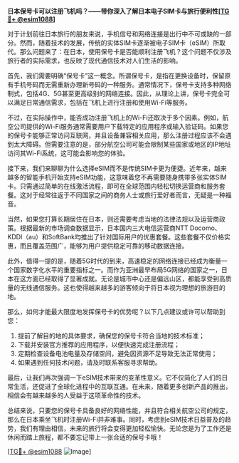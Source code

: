 **日本保号卡可以注册飞机吗？——带你深入了解日本电子SIM卡与旅行便利性[[TG💪+ @esim1088](https://t.me/s/esim1088)]**

对于计划前往日本旅行的朋友来说，手机信号和网络连接是出行中不可或缺的一部分。然而，随着技术的发展，传统的实体SIM卡逐渐被电子SIM卡（eSIM）所取代。那么问题来了：在日本，使用保号卡是否能顺利注册飞机？这个问题不仅涉及旅行者的实际需求，也反映了现代通信技术对人们生活的影响。

首先，我们需要明确“保号卡”这一概念。所谓保号卡，是指在更换设备时，保留原有手机号码而无需重新办理新号码的一种服务。通常情况下，保号卡支持多种网络制式，包括4G、5G甚至更高级别的网络连接。因此，从理论上讲，保号卡完全可以满足日常通信需求，包括在飞机上进行注册和使用Wi-Fi等服务。

不过，在实际操作中，能否成功注册飞机上的Wi-Fi还取决于多个因素。例如，航空公司提供的Wi-Fi服务通常需要用户下载特定的应用程序或输入验证码。如果您的保号卡能够正常访问互联网，并且设备兼容相关应用，那么注册过程应该不会遇到太大障碍。但需要注意的是，部分航空公司可能会限制某些国家或地区的IP地址访问其Wi-Fi系统，这可能会影响您的体验。

接下来，我们来聊聊为什么选择eSIM而不是传统SIM卡更为便捷。近年来，越来越多的智能手机开始支持eSIM功能，这意味着您不再需要随身携带多张实体SIM卡。只需通过简单的在线激活流程，即可在全球范围内轻松切换运营商和服务套餐。这对于经常往返于不同国家之间的商务人士或旅行爱好者而言，无疑是一种福音。

当然，如果您打算长期居住在日本，则还需要考虑当地的法律法规以及运营商政策。根据最新的市场调查数据显示，日本国内三大电信运营商NTT Docomo、KDDI（au）和SoftBank均推出了针对国际用户的优惠套餐。这些套餐不仅价格实惠，而且覆盖范围广，能够为用户提供稳定可靠的移动数据连接。

此外，值得一提的是，随着5G时代的到来，高速稳定的网络连接已经成为衡量一个国家数字化水平的重要指标之一。而作为亚洲最早布局5G网络的国家之一，日本在这方面已经取得了显著成就。无论是城市中心还是偏远山区，都能享受到高质量的无线通信服务。这也使得越来越多的游客倾向于将日本视为理想的旅游目的地。

那么，如何才能最大限度地发挥保号卡的优势呢？以下几点建议或许可以帮助到您：

1. 提前了解目的地的具体要求，确保您的保号卡符合当地的技术标准；
2. 下载并安装官方推荐的应用程序，以便快速完成注册流程；
3. 定期检查设备电池电量及存储空间，避免因资源不足导致无法正常使用；
4. 如果遇到任何技术问题，请及时联系客服寻求帮助。

最后，让我们再次强调一下eSIM技术带来的变革性意义。它不仅简化了人们的日常生活，还促进了全球化进程中的互联互通。在未来，随着更多创新产品的推出，相信会有越来越多的人受益于这项革命性的技术。

总结来说，只要您的保号卡具备良好的网络性能，并且符合相关航空公司的规定，那么在日本乘坐飞机时注册Wi-Fi并非难事。同时，考虑到eSIM技术日益普及的趋势，我们有理由相信，未来的旅行将会变得更加轻松愉快。无论您是为了工作还是休闲而踏上旅程，都不要忘记带上一张合适的保号卡哦！

[[TG💪+ @esim1088](https://t.me/s/esim1088) ![Image](https://i.postimg.cc/4NQfJmqS/Snipaste-2025-05-13-00-14-12.png)]